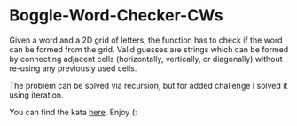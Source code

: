 # Boggle-Word-Checker-CWs

Given a word and a 2D grid of letters, the function has to check if the word can be formed from the grid.
Valid guesses are strings which can be formed by connecting adjacent cells (horizontally, vertically, or diagonally)
without re-using any previously used cells.

The problem can be solved via recursion, but for added challenge I solved it using iteration.

You can find the kata [here](https://www.codewars.com/kata/57680d0128ed87c94f000bfd/javascript). Enjoy (:

